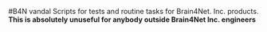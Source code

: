 #B4N vandal
Scripts for tests and routine tasks for Brain4Net. Inc. products.
**This is absolutely unuseful for anybody outside Brain4Net Inc. engineers**

